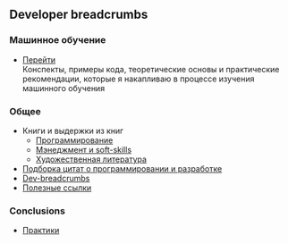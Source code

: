 ## Developer breadcrumbs

### Машинное обучение
 * [Перейти](./ml/README.md)  
Конспекты, примеры кода, теоретические основы и практические рекомендации, которые я накапливаю в процессе изучения машинного обучения  


### Общее
 * Книги и выдержки из книг
   * [Программирование](./books/hard_skills.md)  
   * [Мэнеджмент и soft-skills](./books/soft_skills.md)  
   * [Художественная литература](./books/fiction.md)  
 * [Подборка цитат о программировании и разработке](./notes/quotes.md)  
 * [Dev-breadcrumbs](./dev/README.md)
 * [Полезные ссылки](./links.md)  


### Conclusions
 * [Практики](./practices.md)  
